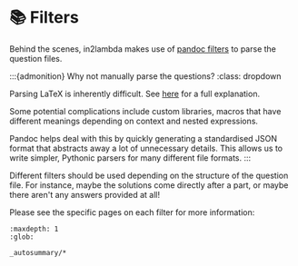 # 📚 Filters

Behind the scenes, in2lambda makes use of [pandoc filters](https://pandoc.org/filters.html) to parse the question files.

:::{admonition} Why not manually parse the questions?
:class: dropdown

Parsing LaTeX is inherently difficult. See [here](https://tex.stackexchange.com/a/4205) for a full explanation.

Some potential complications include custom libraries, macros that have different meanings depending on context and nested expressions.

Pandoc helps deal with this by quickly generating a standardised JSON format that abstracts away a lot of unnecessary details. This allows us to write simpler, Pythonic parsers for many different file formats.
:::

Different filters should be used depending on the structure of the question file. For instance, maybe the solutions come directly after a part, or maybe there aren't any answers provided at all!

Please see the specific pages on each filter for more information:

```{toctree}
:maxdepth: 1
:glob:

_autosummary/*
```
